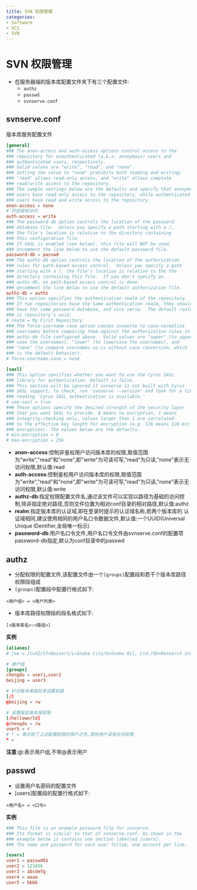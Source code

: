```yaml
---
title: SVN 权限管理
categories:
- Software
- VCS
- SVN
---
```

# SVN 权限管理

- 在服务器端的版本库配置文件夹下有三个配置文件:
  - `authz`
  - `passwd`
  - `svnserve.conf`

## svnserve.conf

版本库服务配置文件

```toml
[general]
### The anon-access and auth-access options control access to the
### repository for unauthenticated (a.k.a. anonymous) users and
### authenticated users, respectively.
### Valid values are "write", "read", and "none".
### Setting the value to "none" prohibits both reading and writing;
### "read" allows read-only access, and "write" allows complete
### read/write access to the repository.
### The sample settings below are the defaults and specify that anonymous
### users have read-only access to the repository, while authenticated
### users have read and write access to the repository.
anon-access = none
# 开启授权访问
auth-access = write
### The password-db option controls the location of the password
### database file.  Unless you specify a path starting with a /,
### the file's location is relative to the directory containing
### this configuration file.
### If SASL is enabled (see below), this file will NOT be used.
### Uncomment the line below to use the default password file.
password-db = passwd
### The authz-db option controls the location of the authorization
### rules for path-based access control.  Unless you specify a path
### starting with a /, the file's location is relative to the the
### directory containing this file.  If you don't specify an
### authz-db, no path-based access control is done.
### Uncomment the line below to use the default authorization file.
authz-db = authz
### This option specifies the authentication realm of the repository.
### If two repositories have the same authentication realm, they should
### have the same password database, and vice versa.  The default realm
### is repository's uuid.
# realm = My First Repository
### The force-username-case option causes svnserve to case-normalize
### usernames before comparing them against the authorization rules in the
### authz-db file configured above.  Valid values are "upper" (to upper-
### case the usernames), "lower" (to lowercase the usernames), and
### "none" (to compare usernames as-is without case conversion, which
### is the default behavior).
# force-username-case = none

[sasl]
### This option specifies whether you want to use the Cyrus SASL
### library for authentication. Default is false.
### This section will be ignored if svnserve is not built with Cyrus
### SASL support; to check, run 'svnserve --version' and look for a line
### reading 'Cyrus SASL authentication is available.'
# use-sasl = true
### These options specify the desired strength of the security layer
### that you want SASL to provide. 0 means no encryption, 1 means
### integrity-checking only, values larger than 1 are correlated
### to the effective key length for encryption (e.g. 128 means 128-bit
### encryption). The values below are the defaults.
# min-encryption = 0
# max-encryption = 256
```

- **anon-access**:控制非鉴权用户访问版本库的权限,取值范围为"write","read"和"none",即"write"为可读可写,"read"为只读,"none"表示无访问权限,默认值:read
- **auth-access**:控制鉴权用户访问版本库的权限,取值范围为"write","read"和"none",即"write"为可读可写,"read"为只读,"none"表示无访问权限,默认值:write
- **authz-db**:指定权限配置文件名,通过该文件可以实现以路径为基础的访问控制,除非指定绝对路径,否则文件位置为相对conf目录的相对路径,默认值:authz
- **realm**:指定版本库的认证域,即在登录时提示的认证域名称,若两个版本库的 认证域相同,建议使用相同的用户名口令数据文件,默认值:一个UUID(Universal Unique IDentifier,全局唯一标示)
- **password-db**:用户名口令文件,用户名口令文件由svnserve.conf的配置项password-db指定,默认为conf目录中的passwd

## authz

- 分配权限的配置文件,该配置文件由一个`[groups]`配置段和若干个版本库路径权限段组成
- `[groups]`配置段中配置行格式如下:

```
<用户组> = <用户列表>
```

- 版本库路径权限段的段名格式如下:

```
[<版本库名>:<路径>]
```

**实例**

```toml
[aliases]
# joe = /C=XZ/ST=Dessert/L=Snake City/O=Snake Oil, Ltd./OU=Research Institute/CN=Joe Average

# 用户组
[groups]
chengdu = user1,user2
beijing = user3

# 针对版本库根目录设置权限
[/]
@beijing = rw

# 设置指定版本库权限
[/helloworld]
@chengdu = rw
user5 = r
# * = 表示除了上述配置权限的用户之外,其他用户没有任何权限
* =
```

**注意**:@:表示用户组,不带@表示用户

## passwd

- 设置用户名密码的配置文件
- [users]配置段的配置行格式如下:

```
<用户名> = <口令>
```

**实例**

```toml
### This file is an example password file for svnserve.
### Its format is similar to that of svnserve.conf. As shown in the
### example below it contains one section labelled [users].
### The name and password for each user follow, one account per line.

[users]
user1 = passwd01
user2 = 123456
user3 = abcdefg
user4 = aaaa
user5 = bbbb
```